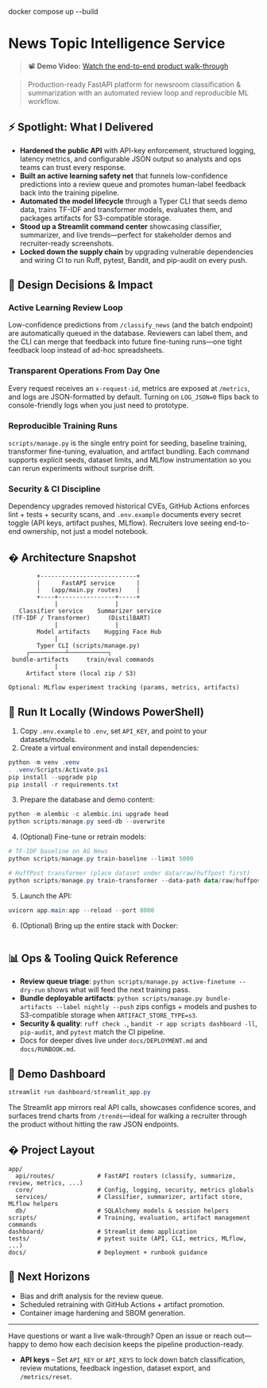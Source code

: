 docker compose up --build

# News Topic Intelligence Service

> 📽️ **Demo Video:** [Watch the end-to-end product walk-through](./DEMO_VIDEO.mkv)

> Production-ready FastAPI platform for newsroom classification & summarization with an automated review loop and reproducible ML workflow.

## ⚡ Spotlight: What I Delivered

- **Hardened the public API** with API-key enforcement, structured logging, latency metrics, and configurable JSON output so analysts and ops teams can trust every response.
- **Built an active learning safety net** that funnels low-confidence predictions into a review queue and promotes human-label feedback back into the training pipeline.
- **Automated the model lifecycle** through a Typer CLI that seeds demo data, trains TF-IDF and transformer models, evaluates them, and packages artifacts for S3-compatible storage.
- **Stood up a Streamlit command center** showcasing classifier, summarizer, and live trends—perfect for stakeholder demos and recruiter-ready screenshots.
- **Locked down the supply chain** by upgrading vulnerable dependencies and wiring CI to run Ruff, pytest, Bandit, and pip-audit on every push.

## 🔑 Design Decisions & Impact

### Active Learning Review Loop

Low-confidence predictions from `/classify_news` (and the batch endpoint) are automatically queued in the database. Reviewers can label them, and the CLI can merge that feedback into future fine-tuning runs—one tight feedback loop instead of ad-hoc spreadsheets.

### Transparent Operations From Day One

Every request receives an `x-request-id`, metrics are exposed at `/metrics`, and logs are JSON-formatted by default. Turning on `LOG_JSON=0` flips back to console-friendly logs when you just need to prototype.

### Reproducible Training Runs

`scripts/manage.py` is the single entry point for seeding, baseline training, transformer fine-tuning, evaluation, and artifact bundling. Each command supports explicit seeds, dataset limits, and MLflow instrumentation so you can rerun experiments without surprise drift.

### Security & CI Discipline

Dependency upgrades removed historical CVEs, GitHub Actions enforces lint + tests + security scans, and `.env.example` documents every secret toggle (API keys, artifact pushes, MLflow). Recruiters love seeing end-to-end ownership, not just a model notebook.

## � Architecture Snapshot

```
        +---------------------------+
        |      FastAPI service      |
        |   (app/main.py routes)    |
        +----+----------------+-----+
             |                |
   Classifier service    Summarizer service
 (TF-IDF / Transformer)     (DistilBART)
             |                |
        Model artifacts    Hugging Face Hub
             |
        Typer CLI (scripts/manage.py)
     ┌──────────┴───────────┐
 bundle-artifacts     train/eval commands
             |
     Artifact store (local zip / S3)

Optional: MLflow experiment tracking (params, metrics, artifacts)
```

## 🚀 Run It Locally (Windows PowerShell)

1. Copy `.env.example` to `.env`, set `API_KEY`, and point to your datasets/models.
2. Create a virtual environment and install dependencies:

```powershell
python -m venv .venv
. .venv/Scripts/Activate.ps1
pip install --upgrade pip
pip install -r requirements.txt
```

3. Prepare the database and demo content:

```powershell
python -m alembic -c alembic.ini upgrade head
python scripts/manage.py seed-db --overwrite
```

4. (Optional) Fine-tune or retrain models:

```powershell
# TF-IDF baseline on AG News
python scripts/manage.py train-baseline --limit 5000

# HuffPost transformer (place dataset under data/raw/huffpost first)
python scripts/manage.py train-transformer --data-path data/raw/huffpost/News_Category_Dataset_v3.json
```

5. Launch the API:

```powershell
uvicorn app.main:app --reload --port 8000
```

6. (Optional) Bring up the entire stack with Docker:

```powershell

```

## 📊 Ops & Tooling Quick Reference

- **Review queue triage**: `python scripts/manage.py active-finetune --dry-run` shows what will feed the next training pass.
- **Bundle deployable artifacts**: `python scripts/manage.py bundle-artifacts --label nightly --push` zips configs + models and pushes to S3-compatible storage when `ARTIFACT_STORE_TYPE=s3`.
- **Security & quality**: `ruff check .`, `bandit -r app scripts dashboard -ll`, `pip-audit`, and `pytest` match the CI pipeline.
- Docs for deeper dives live under `docs/DEPLOYMENT.md` and `docs/RUNBOOK.md`.

## 👀 Demo Dashboard

```powershell
streamlit run dashboard/streamlit_app.py
```

The Streamlit app mirrors real API calls, showcases confidence scores, and surfaces trend charts from `/trends`—ideal for walking a recruiter through the product without hitting the raw JSON endpoints.

## � Project Layout

```
app/
  api/routes/            # FastAPI routers (classify, summarize, review, metrics, ...)
  core/                  # Config, logging, security, metrics globals
  services/              # Classifier, summarizer, artifact store, MLflow helpers
  db/                    # SQLAlchemy models & session helpers
scripts/                 # Training, evaluation, artifact management commands
dashboard/               # Streamlit demo application
tests/                   # pytest suite (API, CLI, metrics, MLflow, ...)
docs/                    # Deployment + runbook guidance
```

## 🌟 Next Horizons

- Bias and drift analysis for the review queue.
- Scheduled retraining with GitHub Actions + artifact promotion.
- Container image hardening and SBOM generation.

---

Have questions or want a live walk-through? Open an issue or reach out—happy to demo how each decision keeps the pipeline production-ready.

- **API keys** – Set `API_KEY` or `API_KEYS` to lock down batch classification, review mutations, feedback ingestion, dataset export, and `/metrics/reset`.
